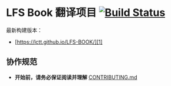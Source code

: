 # LFS Book 翻译项目 [![Build Status](https://travis-ci.org/LCTT/LFS-BOOK.svg?branch=8.0-rc1-translating)](https://travis-ci.org/LCTT/LFS-BOOK)


最新构建版本：

* [https://lctt.github.io/LFS-BOOK/][1]


## 协作规范

* **开始前，请务必保证阅读并理解** [CONTRIBUTING.md](CONTRIBUTING.md)

[1]: https://lctt.github.io/LFS-BOOK/
